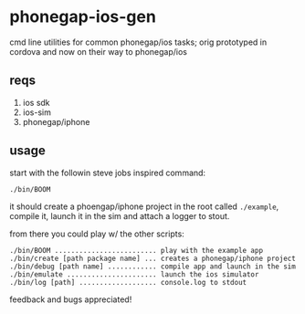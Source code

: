 phonegap-ios-gen
===

cmd line utilities for common phonegap/ios tasks; orig prototyped in cordova and now on their way to phonegap/ios

reqs
---

1. ios sdk
2. ios-sim
3. phonegap/iphone

usage
---

start with the followin steve jobs inspired command:

    ./bin/BOOM

it should create a phoengap/iphone project in the root called `./example`, compile it, launch it in the sim and attach a logger to stout.

from there you could play w/ the other scripts:

    ./bin/BOOM ......................... play with the example app
    ./bin/create [path package name] ... creates a phonegap/iphone project
    ./bin/debug [path name] ............ compile app and launch in the sim
    ./bin/emulate ...................... launch the ios simulator
    ./bin/log [path] ................... console.log to stdout

feedback and bugs appreciated!
